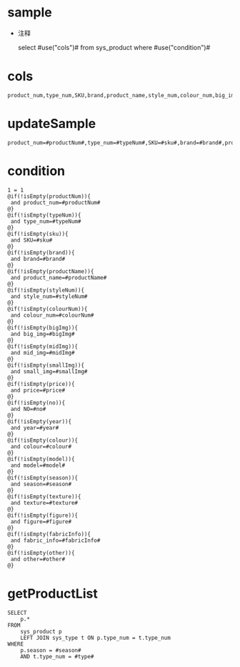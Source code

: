 sample
===
* 注释

	select #use("cols")# from sys_product  where  #use("condition")#

cols
===
	product_num,type_num,SKU,brand,product_name,style_num,colour_num,big_img,mid_img,small_img,price,NO,year,colour,model,season,texture,figure,fabric_info,other

updateSample
===
	
	product_num=#productNum#,type_num=#typeNum#,SKU=#sku#,brand=#brand#,product_name=#productName#,style_num=#styleNum#,colour_num=#colourNum#,big_img=#bigImg#,mid_img=#midImg#,small_img=#smallImg#,price=#price#,NO=#no#,year=#year#,colour=#colour#,model=#model#,season=#season#,texture=#texture#,figure=#figure#,fabric_info=#fabricInfo#,other=#other#

condition
===

	1 = 1  
	@if(!isEmpty(productNum)){
	 and product_num=#productNum#
	@}
	@if(!isEmpty(typeNum)){
	 and type_num=#typeNum#
	@}
	@if(!isEmpty(sku)){
	 and SKU=#sku#
	@}
	@if(!isEmpty(brand)){
	 and brand=#brand#
	@}
	@if(!isEmpty(productName)){
	 and product_name=#productName#
	@}
	@if(!isEmpty(styleNum)){
	 and style_num=#styleNum#
	@}
	@if(!isEmpty(colourNum)){
	 and colour_num=#colourNum#
	@}
	@if(!isEmpty(bigImg)){
	 and big_img=#bigImg#
	@}
	@if(!isEmpty(midImg)){
	 and mid_img=#midImg#
	@}
	@if(!isEmpty(smallImg)){
	 and small_img=#smallImg#
	@}
	@if(!isEmpty(price)){
	 and price=#price#
	@}
	@if(!isEmpty(no)){
	 and NO=#no#
	@}
	@if(!isEmpty(year)){
	 and year=#year#
	@}
	@if(!isEmpty(colour)){
	 and colour=#colour#
	@}
	@if(!isEmpty(model)){
	 and model=#model#
	@}
	@if(!isEmpty(season)){
	 and season=#season#
	@}
	@if(!isEmpty(texture)){
	 and texture=#texture#
	@}
	@if(!isEmpty(figure)){
	 and figure=#figure#
	@}
	@if(!isEmpty(fabricInfo)){
	 and fabric_info=#fabricInfo#
	@}
	@if(!isEmpty(other)){
	 and other=#other#
	@}
getProductList
===
    SELECT
    	p.* 
    FROM
    	sys_product p
    	LEFT JOIN sys_type t ON p.type_num = t.type_num 
    WHERE
    	p.season = #season# 
    	AND t.type_num = #type#
	
